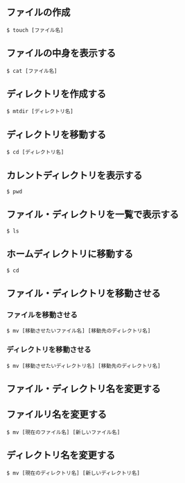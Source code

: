 ## ファイルの作成
`$ touch [ファイル名]`

## ファイルの中身を表示する
`$ cat [ファイル名]`

## ディレクトリを作成する
`$ mtdir [ディレクトリ名]`

## ディレクトリを移動する
`$ cd [ディレクトリ名]`

## カレントディレクトリを表示する
`$ pwd`

## ファイル・ディレクトリを一覧で表示する
`$ ls`

## ホームディレクトリに移動する
`$ cd`

## ファイル・ディレクトリを移動させる
### ファイルを移動させる
`$ mv [移動させたいファイル名] [移動先のディレクトリ名]`

### ディレクトリを移動させる
`$ mv [移動させたいディレクトリ名] [移動先のディレクトリ名]`

## ファイル・ディレクトリ名を変更する
## ファイルリ名を変更する
`$ mv [現在のファイル名] [新しいファイル名]`

## ディレクトリ名を変更する
`$ mv [現在のディレクトリ名] [新しいディレクトリ名]`